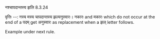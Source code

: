 

 नश्चापदान्तस्य झलि 8.3.24 


वृत्तिः --: नस्य मस्य चापदान्तस्य झल्‍यनुस्‍वारः। नकारः and मकारः which do not occur at the end of a पदम् get अनुस्वारः as replacement when a झल् letter follows. 


Example under next rule. 


